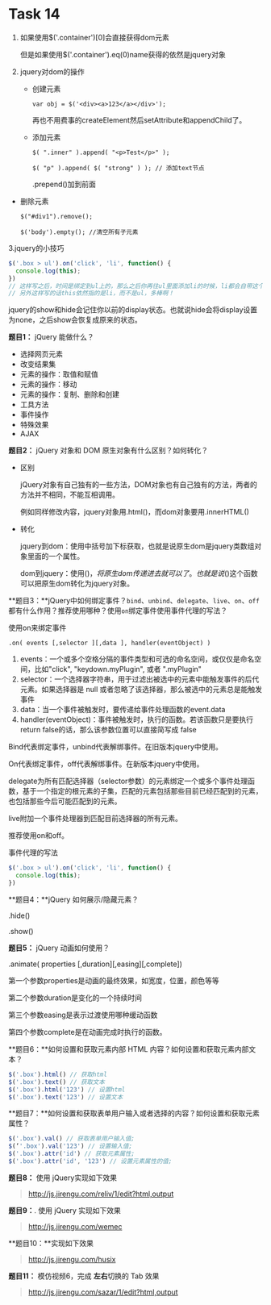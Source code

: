# Task 14

1. 如果使用$('.container')[0]会直接获得dom元素

   但是如果使用$('.container').eq(0)name获得的依然是jquery对象

2. jquery对dom的操作

   - 创建元素 

     ```
     var obj = $('<div><a>123</a></div>');
     ```

     再也不用费事的createElement然后setAttribute和appendChild了。

   - 添加元素

     ```
     $( ".inner" ).append( "<p>Test</p>" );
     ```


     ```
     $( "p" ).append( $( "strong" ) ); // 添加text节点
     ```
    
     .prepend()加到前面

-    删除元素

     ```
     $("#div1").remove();
     ```

     ```
     $('body').empty(); //清空所有子元素
     ```

3.jquery的小技巧

```javascript
$('.box > ul').on('click', 'li', function() {
  console.log(this);
})
// 这样写之后，时间是绑定到ul上的，那么之后你再往ul里面添加li的时候，li都会自带这个click的时间。就不用再单独添加了，很方便。
// 另外这样写的话this依然指的是li，而不是ul，多棒啊！
```

jquery的show和hide会记住你以前的display状态。也就说hide会将display设置为none，之后show会恢复成原来的状态。

**题目1：** jQuery 能做什么？

- 选择网页元素
- 改变结果集
- 元素的操作：取值和赋值
- 元素的操作：移动
- 元素的操作：复制、删除和创建
- 工具方法
- 事件操作
- 特殊效果
- AJAX

**题目2：** jQuery 对象和 DOM 原生对象有什么区别？如何转化？

- 区别

  jQuery对象有自己独有的一些方法，DOM对象也有自己独有的方法，两者的方法并不相同，不能互相调用。

  例如同样修改内容，jquery对象用.html()，而dom对象要用.innerHTML()

- 转化

  jquery到dom：使用中括号加下标获取，也就是说原生dom是jquery类数组对象里面的一个属性。

  dom到jquery：使用$()，将原生dom传递进去就可以了。也就是说$()这个函数可以把原生dom转化为jquery对象。

**题目3：**jQuery中如何绑定事件？`bind`、`unbind`、`delegate`、`live`、`on`、`off`都有什么作用？推荐使用哪种？使用`on`绑定事件使用事件代理的写法？

使用on来绑定事件

```
.on( events [,selector ][,data ], handler(eventObject) )
```

1. events：一个或多个空格分隔的事件类型和可选的命名空间，或仅仅是命名空间，比如"click", "keydown.myPlugin", 或者 ".myPlugin"
2. selector：一个选择器字符串，用于过滤出被选中的元素中能触发事件的后代元素。如果选择器是 null 或者忽略了该选择器，那么被选中的元素总是能触发事件
3. data：当一个事件被触发时，要传递给事件处理函数的event.data
4. handler(eventObject)：事件被触发时，执行的函数。若该函数只是要执行return false的话，那么该参数位置可以直接简写成 false

Bind代表绑定事件，unbind代表解绑事件。在旧版本jquery中使用。

On代表绑定事件，off代表解绑事件。在新版本jquery中使用。

delegate为所有匹配选择器（selector参数）的元素绑定一个或多个事件处理函数，基于一个指定的根元素的子集，匹配的元素包括那些目前已经匹配到的元素，也包括那些今后可能匹配到的元素。

live附加一个事件处理器到匹配目前选择器的所有元素。

推荐使用on和off。

事件代理的写法

```javascript
$('.box > ul').on('click', 'li', function() {
  console.log(this);
})
```

**题目4：**jQuery 如何展示/隐藏元素？

.hide()

.show()

**题目5：** jQuery 动画如何使用？

.animate( properties [,duration][,easing][,complete])

第一个参数properties是动画的最终效果，如宽度，位置，颜色等等

第二个参数duration是变化的一个持续时间

第三个参数easing是表示过渡使用哪种缓动函数

第四个参数complete是在动画完成时执行的函数。

**题目6：**如何设置和获取元素内部 HTML 内容？如何设置和获取元素内部文本？

```javascript
$('.box').html() // 获取html
$('.box').text() // 获取文本
$('.box').html('123') // 设置html
$('.box').text('123') // 设置文本
```

**题目7：**如何设置和获取表单用户输入或者选择的内容？如何设置和获取元素属性？

```javascript
$('.box').val() // 获取表单用户输入值;
$(‘'.box').val('123') // 设置输入值;
$('.box').attr('id') // 获取元素属性;
$('.box').attr('id', '123') // 设置元素属性的值;
```

**题目8：** 使用 jQuery实现如下效果

> http://js.jirengu.com/reliv/1/edit?html,output

**题目9：**. 使用 jQuery 实现如下效果

> http://js.jirengu.com/wemec

**题目10：**实现如下效果

> http://js.jirengu.com/husix

**题目11：** 模仿视频6，完成 **左右**切换的 Tab 效果

> http://js.jirengu.com/sazar/1/edit?html,output


